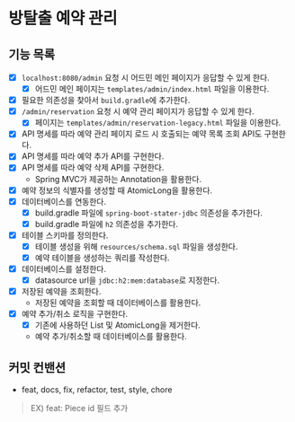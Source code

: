 # 방탈출 예약 관리

## 기능 목록
- [x] `localhost:8080/admin` 요청 시 어드민 메인 페이지가 응답할 수 있게 한다.
  - [x] 어드민 메인 페이지는 `templates/admin/index.html` 파일을 이용한다.
- [x] 필요한 의존성을 찾아서 `build.gradle`에 추가한다.
- [x] `/admin/reservation` 요청 시 예약 관리 페이지가 응답할 수 있게 한다.
  - [x] 페이지는 `templates/admin/reservation-legacy.html` 파일을 이용한다.
- [x] API 명세를 따라 예약 관리 페이지 로드 시 호출되는 예약 목록 조회 API도 구현한다.
- [x] API 명세를 따라 예약 추가 API를 구현한다.
- [x] API 명세를 따라 예약 삭제 API를 구현한다.
  - Spring MVC가 제공하는 Annotation을 활용한다.
- [x] 예약 정보의 식별자를 생성할 때 AtomicLong을 활용한다.
- [x] 데이터베이스를 연동한다.
  - [x] build.gradle 파일에 `spring-boot-stater-jdbc` 의존성을 추가한다.
  - [x] build.gradle 파일에 `h2` 의존성을 추가한다.
- [x] 테이블 스키마를 정의한다.
  - [x] 테이블 생성을 위해 `resources/schema.sql` 파일을 생성한다.
  - [x] 예약 테이블을 생성하는 쿼리를 작성한다.
- [x] 데이터베이스를 설정한다.
  - [x] datasource url을 `jdbc:h2:mem:database`로 지정한다.
- [x] 저장된 예약을 조회한다.
  - 저장된 예약을 조회할 때 데이터베이스를 활용한다.
- [x] 예약 추가/취소 로직을 구현한다.
  - [x] 기존에 사용하던 List 및 AtomicLong을 제거한다.
  - 예약 추가/취소할 때 데이터베이스를 활용한다.

## 커밋 컨밴션
- feat, docs, fix, refactor, test, style, chore
> EX) feat: Piece id 필드 추가

